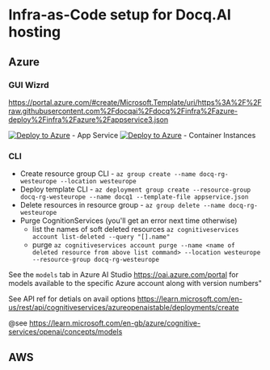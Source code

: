 # Infra-as-Code setup for Docq.AI hosting

## Azure

### GUI Wizrd

https://portal.azure.com/#create/Microsoft.Template/uri/https%3A%2F%2Fraw.githubusercontent.com%2Fdocqai%2Fdocq%2Finfra%2Fazure-deploy%2Finfra%2Fazure%2Fappservice3.json

[![Deploy to Azure](https://aka.ms/deploytoazurebutton)](https://portal.azure.com/#create/Microsoft.Template/uri/https%3A%2F%2Fraw.githubusercontent.com%2Fdocqai%2Fdocq-qs%2Fmain%2Fdeploy%2Fazure%2Farm%2Fappservice.json) - App Service
[![Deploy to Azure](https://aka.ms/deploytoazurebutton)](https://portal.azure.com/#create/Microsoft.Template/uri/https%3A%2F%2Fraw.githubusercontent.com%2Fdocqai%2Fdocq-qs%2Fmain%2Fdeploy%2Fazure%2Farm%2Fcontainerinstances.json) - Container Instances

### CLI

- Create resource group CLI - `az group create --name docq-rg-westeurope --location westeurope`
- Deploy template CLI - `az deployment group create --resource-group docq-rg-westeurope --name docq1 --template-file appservice.json`
- Delete resources in resource group - `az group delete --name docq-rg-westeurope`
- Purge CognitionServices (you'll get an error next time otherwise)
  - list the names of soft deleted resources `az cognitiveservices account list-deleted --query "[].name"`
  - purge `az cognitiveservices account purge --name <name of deleted resource from above list command> --location westeurope --resource-group docq-rg-westeurope`

See the `models` tab in Azure AI Studio <https://oai.azure.com/portal> for models available to the specific Azure account along with version numbers"

See API ref for detials on avail options <https://learn.microsoft.com/en-us/rest/api/cognitiveservices/azureopenaistable/deployments/create>

@see <https://learn.microsoft.com/en-gb/azure/cognitive-services/openai/concepts/models>




## AWS